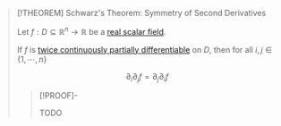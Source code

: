 >[!THEOREM] Schwarz's Theorem: Symmetry of Second Derivatives
>
>Let $f: D \subseteq \mathbb{R}^n \to \mathbb{R}$ be a [real scalar field](../Real%20Scalar%20Field.md).
>
>If $f$ is [twice continuously partially differentiable](Partial%20Derivatives%20of%20Real%20Scalar%20Fields.md) on $D$, then for all $i,j \in \{1, \cdots, n\}$
>
>$$\partial_i \partial_j f = \partial_j \partial_i f$$
>
>>[!PROOF]-
>>
>>TODO
>>
>